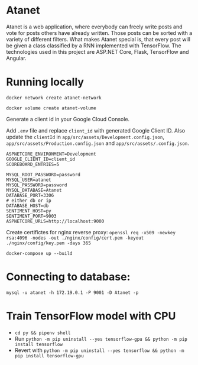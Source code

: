 # Atanet
Atanet is a web application, where everybody can freely write posts and vote for posts others have already written. Those posts can be sorted with a variety of different filters. What makes Atanet special is, that every post will be given a class classified by a RNN implemented with TensorFlow.
The technologies used in this project are ASP.NET Core, Flask, TensorFlow and Angular.

# Running locally
`docker network create atanet-network`

`docker volume create atanet-volume`

Generate a client id in your Google Cloud Console.

Add `.env` file and replace `client_id` with generated Google Client ID.
Also update the `clientId` in `app/src/assets/Development.config.json`, `app/src/assets/Production.config.json` and `app/src/assets/.config.json`.

```
ASPNETCORE_ENVIRONMENT=Development
GOOGLE_CLIENT_ID=client_id
SCOREBOARD_ENTRIES=5

MYSQL_ROOT_PASSWORD=password
MYSQL_USER=atanet
MYSQL_PASSWORD=password
MYSQL_DATABASE=Atanet
DATABASE_PORT=3306
# either db or ip
DATABASE_HOST=db
SENTIMENT_HOST=py
SENTIMENT_PORT=9003
ASPNETCORE_URLS=http://localhost:9000
```

Create certifictes for nginx reverse proxy:
`openssl req -x509 -newkey rsa:4096 -nodes -out ./nginx/config/cert.pem -keyout ./nginx/config/key.pem -days 365`

`docker-compose up --build`

# Connecting to database:
`mysql -u atanet -h 172.19.0.1 -P 9001 -D Atanet -p`

# Train TensorFlow model with CPU
- `cd py && pipenv shell`
- Run `python -m pip uninstall --yes tensorflow-gpu && python -m pip install tensorflow`
- Revert with `python -m pip uninstall --yes tensorflow && python -m pip install tensorflow-gpu`

